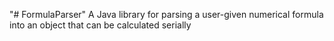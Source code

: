"# FormulaParser" 
 A Java library for parsing a user-given numerical formula into an object that can be calculated serially
